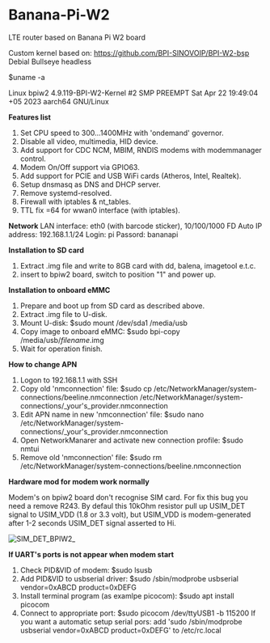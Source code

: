 # Banana-Pi-W2
LTE router based on Banana Pi W2 board

Custom kernel based on: https://github.com/BPI-SINOVOIP/BPI-W2-bsp
Debial Bullseye headless

$uname -a

Linux bpiw2 4.9.119-BPI-W2-Kernel #2 SMP PREEMPT Sat Apr 22 19:49:04 +05 2023 aarch64 GNU/Linux

**Features list**
1. Set CPU speed to 300...1400MHz with 'ondemand' governor.
2. Disable all video, multimedia, HID device.
3. Add support for CDC NCM, MBIM, RNDIS modems with modemmanager control.
4. Modem On/Off support via GPIO63.
5. Add support for PCIE and USB WiFi cards (Atheros, Intel, Realtek).
6. Setup dnsmasq as DNS and DHCP server. 
7. Remove systemd-resolved.
8. Firewall with iptables & nt_tables.
8. TTL fix =64 for wwan0 interface (with iptables).

**Network**
LAN interface: eth0 (with barcode sticker), 10/100/1000 FD Auto
IP address: 192.168.1.1/24
Login: pi
Passord: bananapi

**Installation to SD card**
1. Extract .img file and write to 8GB card with dd, balena, imagetool e.t.c.
2. insert to bpiw2 board, switch to position "1" and power up.

**Installation to onboard eMMC**
1. Prepare and boot up from SD card as described above. 
2. Extract .img file to U-disk.
3. Mount U-disk:
$sudo mount /dev/sda1 /media/usb
4. Copy image to onboard eMMC:
$sudo bpi-copy /media/usb/_filename_.img
5. Wait for operation finish.

**How to change APN**
1. Logon to 192.168.1.1 with SSH
2. Copy old 'nmconnection' file:
$sudo cp /etc/NetworkManager/system-connections/beeline.nmconnection /etc/NetworkManager/system-connections/_your's_provider.nmconnection
3. Edit APN name in new 'nmconnection' file:
$sudo nano /etc/NetworkManager/system-connections/_your's_provider.nmconnection
4. Open NetworkManarer and activate new connection profile:
$sudo nmtui
6. Remove old 'nmconnection' file:
$sudo rm /etc/NetworkManager/system-connections/beeline.nmconnection


**Hardware mod for modem work normally**

Modem's on bpiw2 board don't recognise SIM card. For fix this bug you need a remove R243. By defaul this 10kOhm resistor pull up USIM_DET signal to USIM_VDD (1.8 or 3.3 volt), but USIM_VDD is modem-generated after 1-2 seconds USIM_DET signal asserted to Hi.

![SIM_DET_BPIW2_](https://user-images.githubusercontent.com/65107625/233972016-12b9c20a-11d6-4f2d-bf11-1634d7c19295.jpg)

**If UART's ports is not appear when modem start**
1. Check PID&VID of modem:
$sudo lsusb
2. Add PID&VID to usbserial driver:
$sudo /sbin/modprobe usbserial vendor=0xABCD product=0xDEFG
3. Install terminal program (as examlpe picocom):
$sudo apt install picocom
4. Connect to appropriate port:
$sudo picocom /dev/ttyUSB1 -b 115200
If you want a automatic setup serial pors: add 'sudo /sbin/modprobe usbserial vendor=0xABCD product=0xDEFG' to /etc/rc.local
